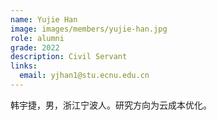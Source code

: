 ```yaml
---
name: Yujie Han
image: images/members/yujie-han.jpg
role: alumni
grade: 2022
description: Civil Servant
links:
  email: yjhan1@stu.ecnu.edu.cn
---
```


韩宇捷，男，浙江宁波人。研究方向为云成本优化。
